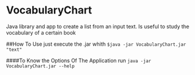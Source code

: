 # VocabularyChart
Java library and app to create a list from an input text. Is useful to study the vocabulary of a certain book

##How To Use
just execute the .jar whith ``` $java -jar VocabularyChart.jar "text" ```

####To Know the Options Of The Application 
run ``` java -jar VocabularyChart.jar --help ```
